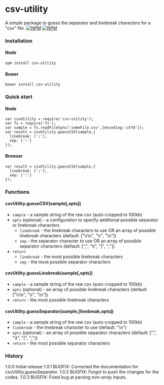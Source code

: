 # csv-utility
A simple package to guess the separator and linebreak characters for a "csv" file.
[![NPM](https://nodei.co/npm/csv-utility.png?downloads=true&downloadRank=true&stars=true)](https://nodei.co/npm/csv-utility/)
[![NPM](https://nodei.co/npm-dl/csv-utility.png)](https://nodei.co/npm/csv-utility/)

### Installation
#### Node
```
npm install csv-utility
```
#### Bower
```
bower install csv-utility
```

### Quick start
#### Node
```
var csvUtility = require('csv-utility');
var fs = require('fs');
var sample = fs.readFileSync('someFile.csv',{encoding:'utf8'});
var result = csvUtility.guessCSV(sample,{
  linebreak: [';'],
  sep: [':']
});
```

#### Browser
```
var result = csvUtility.guessCSV(sample,{
  linebreak: [';'],
  sep: [':']
});
```

### Functions
#### csvUtility.guessCSV(sample[,opts])
* `sample` - a sample string of the raw csv (auto-cropped to 100kb)
* `opts` (optional) - a configuration to specify additional possible separator or linebreak characters
  * `linebreak` - the linebreak characters to use OR an array of possible linebreak characters (default: ["\r\n", "\r", "\n"])
  * `sep` - the separator character to use OR an array of possible separator characters (default: [",", "\t", "|", ";"])
* `return` 
  * `linebreak` - the most possible linebreak characters
  * `sep` - the most possible separator characters

#### csvUtility.guessLinebreak(sample[,opts])
* `sample` - a sample string of the raw csv (auto-cropped to 100kb)
* `opts` (optional) - an array of possible linebreak characters (default: ["\r\n", "\r", "\n"])
* `return` - the most possible linebreak characters

#### csvUtility.guessSeparator(sample,[linebreak,opts])
* `sample` - a sample string of the raw csv (auto-cropped to 100kb)
* `linebreak` - the linebreak character to use (default: "\n")
* `opts` (optional) - an array of possible separator characters (default: [",", "\t", "|", ";"])
* `return` - the most possible separator characters

### History
1.0.0 Initial release
1.0.1 BUGFIX: Corrected the documentation for csvUtility.guessSeparator. 
1.0.2 BUGFIX: Forgot to push the changes for the codes. 
1.0.3 BUGFIX: Fixed bug at parsing non-array inputs. 
